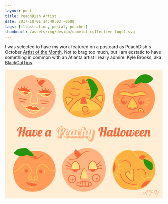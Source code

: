 ```yaml
---
layout: post
title: PeachDish Artist
date: 2017-10-01 14:49:03 -0500
tags: [illustration, postal, peaches]
thumbnail: /assets/img/design/camelot_collective_logo1.svg
---
```


I was selected to have my work featured on a postcard as PeachDish's October [Artist of the Month](https://www.wonderroot.org/food-company-care-supporting-arts/). Not to brag too much, but I am ecstatic to have something in common with an Atlanta artist I really admire: Kyle Brooks, aka [BlackCatTips](http://www.blackcattips.com/).

<div class="row">
  <div class="col-lg-12 pt-4">
  	<img class="prototype" src="/assets/img/design/peaches.png" alt="Grant Park Summer Shade Festival booth picture"/>
  </div>
</div>

